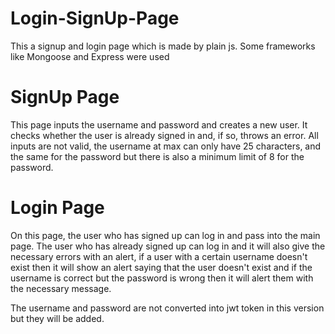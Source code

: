 # Login-SignUp-Page
This a signup and login page which is made by plain js. Some frameworks like Mongoose and Express were used
# SignUp Page 
This page inputs the username and password and creates a new user. It checks whether the user is already signed in and, if so, throws an error. All inputs are not valid, the username at max can only have 25 characters, and the same for the password but there is also a minimum limit of 8 for the password.
# Login Page 
On this page, the user who has signed up can log in and pass into the main page. The user who has already signed up can log in and it will also give the necessary errors with an alert, if a user with a certain username doesn't exist then it will show an alert saying that the user doesn't exist and if the username is correct but the password is wrong then it will alert them with the necessary message.

The username and password are not converted into jwt token in this version but they will be added.
